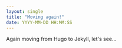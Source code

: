 ```yaml
---
layout: single
title: "Moving again!"
date: YYYY-MM-DD HH:MM:SS 
---
```

Again moving from Hugo to Jekyll, let's see...
